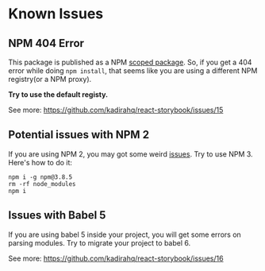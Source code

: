 # Known Issues

## NPM 404 Error

This package is published as a NPM [scoped package](https://docs.npmjs.com/misc/scope). So, if you get a 404 error while doing `npm install`, that seems like you are using a different NPM registry(or a NPM proxy).

**Try to use the default registy.**

See more: https://github.com/kadirahq/react-storybook/issues/15

## Potential issues with NPM 2

If you are using NPM 2, you may got some weird [issues](https://github.com/kadirahq/react-storybook/issues/65). Try to use NPM 3. Here's how to do it:

```
npm i -g npm@3.8.5
rm -rf node_modules
npm i
```

## Issues with Babel 5

If you are using babel 5 inside your project, you will get some errors on parsing modules.
Try to migrate your project to babel 6.

See more: https://github.com/kadirahq/react-storybook/issues/16
